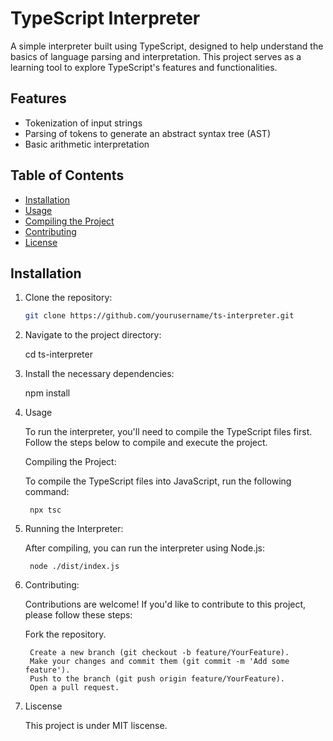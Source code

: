# TypeScript Interpreter

A simple interpreter built using TypeScript, designed to help understand the basics of language parsing and interpretation. This project serves as a learning tool to explore TypeScript's features and functionalities.

## Features

- Tokenization of input strings
- Parsing of tokens to generate an abstract syntax tree (AST)
- Basic arithmetic interpretation

## Table of Contents

- [Installation](#installation)
- [Usage](#usage)
- [Compiling the Project](#compiling-the-project)
- [Contributing](#contributing)
- [License](#license)

## Installation

1. Clone the repository:

   ```bash
   git clone https://github.com/yourusername/ts-interpreter.git


2. Navigate to the project directory:

   cd ts-interpreter

3. Install the necessary dependencies:

    npm install


4. Usage

    To run the interpreter, you'll need to compile the TypeScript files first. Follow the steps below to compile and execute the project.

    Compiling the Project:

    To compile the TypeScript files into JavaScript, run the following command:
        
        npx tsc


5. Running the Interpreter:

    After compiling, you can run the interpreter using Node.js:

        node ./dist/index.js
    

6. Contributing:

    Contributions are welcome! If you'd like to contribute to this project, please follow these steps:

    Fork the repository.

        Create a new branch (git checkout -b feature/YourFeature).
        Make your changes and commit them (git commit -m 'Add some feature').
        Push to the branch (git push origin feature/YourFeature).
        Open a pull request.


7. Liscense

    This project is under MIT liscense.
     